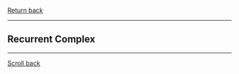 [Return back](../generation.md#Generation-Mods)

----
## Recurrent Complex



----
[Scroll back](#Recurrent-Complex)
